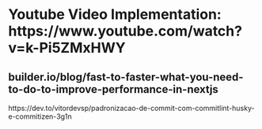 <h1>Youtube Video Implementation: https://www.youtube.com/watch?v=k-Pi5ZMxHWY</h1>
<h2>builder.io/blog/fast-to-faster-what-you-need-to-do-to-improve-performance-in-nextjs</h2>
<p>https://dev.to/vitordevsp/padronizacao-de-commit-com-commitlint-husky-e-commitizen-3g1n<p>
